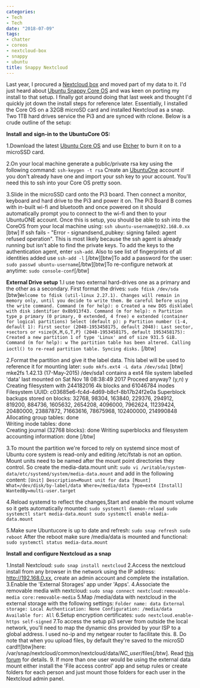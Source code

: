 ```yaml
---
categories:
- Tech
- Tech
date: "2018-07-09"
tags:
- chatter
- coreos
- nextcloud-box
- snappy
- ubuntu
title: Snappy Nextcloud
---
```


Last year, I procured a [Nextcloud box](https://nextcloud.com/box/) and moved part of my data to it. I'd just heard about [Ubuntu Snappy Core OS](https://srikanthperinkulam.com/2017/11/04/fired-up/) and was keen on porting my install to that setup. I finally got around doing that last week and thought I'd quickly jot down the install steps for reference later. Essentially, I installed the Core OS on a 32GB microSD card and installed Nextcloud as a snap. Two 1TB hard drives service the Pi3 and are synced with rclone. Below is a crude outline of the setup:

**Install and sign-in to the UbuntuCore OS:**

1.Download the latest [Ubuntu Core OS](https://www.ubuntu.com/core) and use [Etcher](https://etcher.io/) to burn it on to a microSSD card.

2.On your local machine generate a public/private rsa key using the following command: `ssh-keygen -t rsa` Create an [UbuntuOne](https://login.ubuntu.com/) account if you don't already have one and import your ssh key to your account. You'll need this to ssh into your Core OS pretty soon.

3.Slide in the microSSD card onto the Pi3 board. Then connect a monitor, keyboard and hard drive to the Pi3 and power it on. The Pi3 Board B comes with in-built wi-fi and bluetooth and once powered on it should automatically prompt you to connect to the wi-fi and then to your UbuntuONE account. Once this is setup, you should be able to ssh into the CoreOS from your local machine using: `ssh ubuntu-username@192.168.0.xx` \[btw\] If ssh fails - "Error - signandsend\_pubkey: signing failed: agent refused operation". This is most likely because the ssh agent is already running but isn't able to find the private keys. To add the keys to the authentication agent, enter `ssh-add`. Also to see list of fingerprints of all identities added use `ssh-add -l` \[/btw\]\[btw\]To add a password for the user: `sudo passwd ubuntu-username`\[/btw\]\[btw\]To re-configure network at anytime: `sudo console-conf`\[/btw\]

**External Drive setup** 1.I use two external hard-drives one as a primary and the other as a secondary. First format the drives: `sudo fdisk /dev/sda` \[btw\]`Welcome to fdisk (util-linux 2.27.1). Changes will remain in memory only, until you decide to write them. Be careful before using the write command. Command (m for help): o Created a new DOS disklabel with disk identifier 0x8b913f43. Command (m for help): n Partition type p primary (0 primary, 0 extended, 4 free) e extended (container for logical partitions) Select (default p): p Partition number (1-4, default 1): First sector (2048-1953458175, default 2048): Last sector, +sectors or +size{K,M,G,T,P} (2048-1953458175, default 1953458175): Created a new partition 1 of type 'Linux' and of size 931.5 GiB. Command (m for help): w The partition table has been altered. Calling ioctl() to re-read partition table. Syncing disks.` \[/btw\]

2.Format the partition and give it the label data. This label will be used to reference it for mounting later: `sudo mkfs.ext4 -L data /dev/sda1` \[btw\] mke2fs 1.42.13 (17-May-2015) /dev/sda1 contains a ext4 file system labelled 'data' last mounted on Sat Nov 18 08:38:49 2017 Proceed anyway? (y,n) y Creating filesystem with 244182016 4k blocks and 61046784 inodes Filesystem UUID: c03685e6-fc4d-4d69-b8cf-8b17b24f2e0a Superblock backups stored on blocks: 32768, 98304, 163840, 229376, 294912, 819200, 884736, 1605632, 2654208, 4096000, 7962624, 11239424, 20480000, 23887872, 71663616, 78675968, 102400000, 214990848 Allocating group tables: done  
Writing inode tables: done  
Creating journal (32768 blocks): done Writing superblocks and filesystem accounting information: done \[/btw\]

3.To mount the partition we're forced to rely on systemd since most of Ubuntu core system is read-only and editing /etc/fstab is not an option. Mount units need to be named after the mount point directories they control. So create the media-data.mount unit: `sudo vi /writable/system-data/etc/systemd/system/media-data.mount` and add in the following content: `[Unit] Description=Mount unit for data [Mount] What=/dev/disk/by-label/data Where=/media/data Type=ext4 [Install] WantedBy=multi-user.target`

4.Reload systemd to reflect the changes,Start and enable the mount volume so it gets automatically mounted: `sudo systemctl daemon-reload sudo systemctl start media-data.mount sudo systemctl enable media-data.mount`

5.Make sure Ubuntucore is up to date and refresh: `sudo snap refresh sudo reboot` After the reboot make sure /media/data is mounted and functional: `sudo systemctl status media-data.mount`

**Install and configure Nextcloud as a snap**

1.Install Nextcloud: `sudo snap install nextcloud` 2.Access the nextcloud install from any browser in the network using the IP address: http://192.168.0.xx, create an admin account and complete the installation. 3.Enable the 'External Storages' app under 'Apps'. 4.Associate the removable media with nextcloud: `sudo snap connect nextcloud:removable-media core:removable-media` 5.Map /media/data with nextcloud in the external storage with the following settings: `Folder name: data External storage: Local Authentication: None Configuration: /media/data Available for: All` 6.Setup encryption certificates: `sudo nextcloud.enable-https self-signed` 7.To access the setup pi3 server from outside the local network, you'll need to map the dynamic dns provided by your ISP to a global address. I used no-ip and my netgear router to facilitate this. 8. Do note that when you upload files, by default they're saved to the microSD card!!\[btw\]here: /var/snap/nextcloud/common/nextcloud/data/_NC\_user_/files\[/btw\]. Read [this forum](https://help.nextcloud.com/t/is-there-a-safe-and-reliable-way-to-move-data-directory-out-of-web-root/3642/51) for details. 9. If more than one user would be using the external data mount either install the 'File access control' app and setup rules or create folders for each person and just mount those folders for each user in the Nextcloud admin panel.
